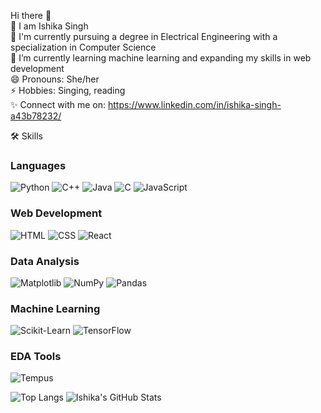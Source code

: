 Hi there 👋  
👯 I am Ishika Singh  
📖 I'm currently pursuing a degree in Electrical Engineering with a specialization in Computer Science  
🌱 I’m currently learning machine learning and expanding my skills in web development  
😄 Pronouns: She/her  
⚡ Hobbies: Singing, reading  
✨ Connect with me on: https://www.linkedin.com/in/ishika-singh-a43b78232/ 

🛠️ Skills
### Languages
![Python](https://img.shields.io/badge/-Python-3776AB?style=flat-square&logo=python&logoColor=ffffff)
![C++](https://img.shields.io/badge/-C++-00599C?style=flat-square&logo=cplusplus&logoColor=ffffff)
![Java](https://img.shields.io/badge/-Java-007396?style=flat-square&logo=java&logoColor=ffffff)
![C](https://img.shields.io/badge/-C-A8B400?style=flat-square&logo=c&logoColor=ffffff)
![JavaScript](https://img.shields.io/badge/-JavaScript-F7DF1E?style=flat-square&logo=javascript&logoColor=000000)

### Web Development
![HTML](https://img.shields.io/badge/-HTML-E34F26?style=flat-square&logo=html5&logoColor=ffffff)
![CSS](https://img.shields.io/badge/-CSS-1572B6?style=flat-square&logo=css3&logoColor=ffffff)
![React](https://img.shields.io/badge/-React-61DAFB?style=flat-square&logo=react&logoColor=ffffff)

### Data Analysis
![Matplotlib](https://img.shields.io/badge/-Matplotlib-005C8E?style=flat-square&logo=matplotlib&logoColor=ffffff)
![NumPy](https://img.shields.io/badge/-NumPy-013243?style=flat-square&logo=numpy&logoColor=ffffff)
![Pandas](https://img.shields.io/badge/-Pandas-150458?style=flat-square&logo=pandas&logoColor=ffffff)

### Machine Learning
![Scikit-Learn](https://img.shields.io/badge/-Scikit--Learn-F7931E?style=flat-square&logo=scikit-learn&logoColor=ffffff)
![TensorFlow](https://img.shields.io/badge/-TensorFlow-FF6F20?style=flat-square&logo=tensorflow&logoColor=ffffff)

### EDA Tools
![Tempus](https://img.shields.io/badge/-Tempus-FF6347?style=flat-square&logo=Tempus&logoColor=ffffff)


![Top Langs](https://github-readme-stats.vercel.app/api/top-langs/?username=ishikasingh21&layout=compact)
![Ishika's GitHub Stats](https://github-readme-stats.vercel.app/api?username=ishikasingh21&show_icons=true&hide_border=true&theme=radical)



